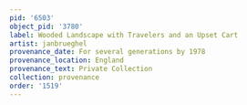 ```yaml
---
pid: '6503'
object_pid: '3780'
label: Wooded Landscape with Travelers and an Upset Cart
artist: janbrueghel
provenance_date: For several generations by 1978
provenance_location: England
provenance_text: Private Collection
collection: provenance
order: '1519'
---
```

